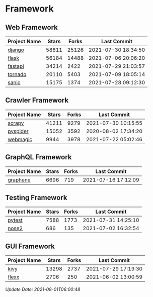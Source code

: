 # Framework

## Web Framework
| Project Name | Stars | Forks | Last Commit |
| ------------ | ----- | ----- | ----------- |
| [django](https://github.com/django/django) | 58811 | 25126 | 2021-07-30 18:34:50 |
| [flask](https://github.com/pallets/flask) | 56184 | 14488 | 2021-07-06 20:06:20 |
| [fastapi](https://github.com/tiangolo/fastapi) | 34214 | 2422 | 2021-07-29 21:03:57 |
| [tornado](https://github.com/tornadoweb/tornado) | 20110 | 5403 | 2021-07-09 18:05:14 |
| [sanic](https://github.com/sanic-org/sanic) | 15175 | 1374 | 2021-07-28 09:12:30 |

## Crawler Framework
| Project Name | Stars | Forks | Last Commit |
| ------------ | ----- | ----- | ----------- |
| [scrapy](https://github.com/scrapy/scrapy) | 41211 | 9279 | 2021-07-30 10:15:55 |
| [pyspider](https://github.com/binux/pyspider) | 15052 | 3592 | 2020-08-02 17:34:20 |
| [webmagic](https://github.com/code4craft/webmagic) | 9944 | 3978 | 2021-07-22 05:02:46 |

## GraphQL Framework
| Project Name | Stars | Forks | Last Commit |
| ------------ | ----- | ----- | ----------- |
| [graphene](https://github.com/graphql-python/graphene) | 6696 | 719 | 2021-07-16 17:12:09 |

## Testing Framework
| Project Name | Stars | Forks | Last Commit |
| ------------ | ----- | ----- | ----------- |
| [pytest](https://github.com/pytest-dev/pytest) | 7588 | 1773 | 2021-07-31 14:25:10 |
| [nose2](https://github.com/nose-devs/nose2) | 686 | 135 | 2021-07-02 16:32:54 |

## GUI Framework
| Project Name | Stars | Forks | Last Commit |
| ------------ | ----- | ----- | ----------- |
| [kivy](https://github.com/kivy/kivy) | 13298 | 2737 | 2021-07-29 17:19:30 |
| [flexx](https://github.com/flexxui/flexx) | 2706 | 250 | 2021-06-02 13:00:59 |

*Update Date: 2021-08-01T06:00:48*